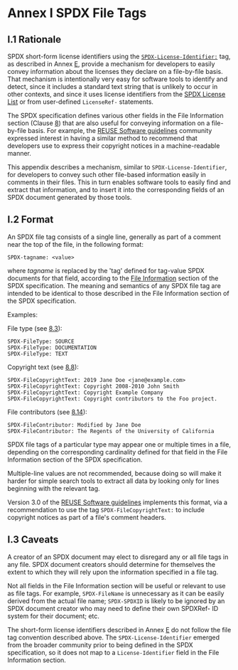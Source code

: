 # Annex I SPDX File Tags

## I.1 Rationale

SPDX short-form license identifiers using the [`SPDX-License-Identifier:`](https://spdx.org/ids) tag, as described in Annex [E](./appendix-V-using-SPDX-short-identifiers-in-source-files.md), provide a mechanism for developers to easily convey information about the licenses they declare on a file-by-file basis. That mechanism is intentionally very easy for software tools to identify and detect, since it includes a standard text string that is unlikely to occur in other contexts, and since it uses license identifiers from the [SPDX License List](https://spdx.org/licenses) or from user-defined `LicenseRef-` statements.

The SPDX specification defines various other fields in the File Information section (Clause [8](./4-file-information.md)) that are also useful for conveying information on a file-by-file basis. For example, the [REUSE Software guidelines](https://reuse.software) community expressed interest in having a similar method to recommend that developers use to express their copyright notices in a machine-readable manner.

This appendix describes a mechanism, similar to `SPDX-License-Identifier`, for developers to convey such other file-based information easily in comments in their files. This in turn enables software tools to easily find and extract that information, and to insert it into the corresponding fields of an SPDX document generated by those tools.

## I.2 Format

An SPDX file tag consists of a single line, generally as part of a comment near the top of the file, in the following format:

```text
SPDX-tagname: <value>
```

where _tagname_ is replaced by the 'tag' defined for tag-value SPDX documents for that field, according to the [File Information](./4-file-information.md) section of the SPDX specification. The meaning and semantics of any SPDX file tag are intended to be identical to those described in the File Information section of the SPDX specification.

Examples:

File type (see [8.3](./4-file-information.md#4.3)):

```text
SPDX-FileType: SOURCE
SPDX-FileType: DOCUMENTATION
SPDX-FileType: TEXT
```

Copyright text (see [8.8](./4-file-information.md#4.8)):

```text
SPDX-FileCopyrightText: 2019 Jane Doe <jane@example.com>
SPDX-FileCopyrightText: Copyright 2008-2010 John Smith
SPDX-FileCopyrightText: Copyright Example Company
SPDX-FileCopyrightText: Copyright contributors to the Foo project.
```

File contributors (see [8.14](./4-file-information.md#4.14)):

```text
SPDX-FileContributor: Modified by Jane Doe
SPDX-FileContributor: The Regents of the University of California
```

SPDX file tags of a particular type may appear one or multiple times in a file, depending on the corresponding cardinality defined for that field in the File Information section of the SPDX specification.

Multiple-line values are not recommended, because doing so will make it harder for simple search tools to extract all data by looking only for lines beginning with the relevant tag.

Version 3.0 of the [REUSE Software guidelines](https://reuse.software/spec/) implements this format, via a recommendation to use the tag `SPDX-FileCopyrightText:` to include copyright notices as part of a file's comment headers.

## I.3 Caveats

A creator of an SPDX document may elect to disregard any or all file tags in any file. SPDX document creators should determine for themselves the extent to which they will rely upon the information specified in a file tag.

Not all fields in the File Information section will be useful or relevant to use as file tags. For example, `SPDX-FileName` is unnecessary as it can be easily derived from the actual file name; `SPDX-SPDXID` is likely to be ignored by an SPDX document creator who may need to define their own SPDXRef- ID system for their document; etc.

The short-form license identifiers described in Annex [E](./appendix-V-using-SPDX-short-identifiers-in-source-files.md) do not follow the file tag convention described above. The `SPDX-License-Identifier` emerged from the broader community prior to being defined in the SPDX specification, so it does not map to a `License-Identifier` field in the File Information section.
